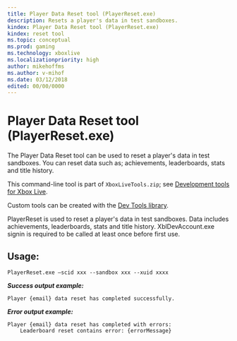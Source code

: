 ```yaml
---
title: Player Data Reset tool (PlayerReset.exe)
description: Resets a player's data in test sandboxes.
kindex: Player Data Reset tool (PlayerReset.exe)
kindex: reset tool
ms.topic: conceptual
ms.prod: gaming
ms.technology: xboxlive
ms.localizationpriority: high
author: mikehoffms
ms.author: v-mihof
ms.date: 03/12/2018
edited: 00/00/0000
---
```


# Player Data Reset tool (PlayerReset.exe)


The Player Data Reset tool can be used to reset a player's data in test sandboxes.
You can reset data such as; achievements, leaderboards, stats and title history.

This command-line tool is part of `XboxLiveTools.zip`; see [Development tools for Xbox Live](live-tools.md).

Custom tools can be created with the [Dev Tools library](https://www.nuget.org/packages/Microsoft.Xbox.Services.DevTools).

PlayerReset is used to reset a player's data in test sandboxes.
Data includes achievements, leaderboards, stats and title history.
XblDevAccount.exe signin is required to be called at least once before first use.


## Usage:

```
PlayerReset.exe –scid xxx --sandbox xxx --xuid xxxx
```


***Success output example:***

```
Player {email} data reset has completed successfully.
```


***Error output example:***

```
Player {email} data reset has completed with errors:
    Leaderboard reset contains error: {errorMessage}
```
